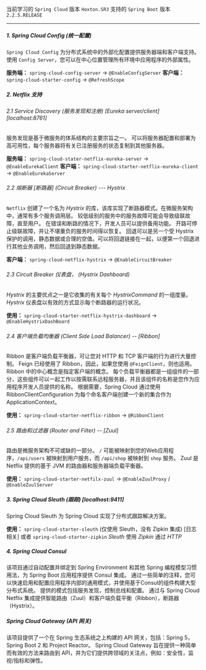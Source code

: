 当前学习的 `Spring Cloud` 版本 `Hoxton.SR3`
支持的 `Spring Boot` 版本 `2.2.5.RELEASE`

---

##### 1. Spring Cloud Config (统一配置)

`Spring Cloud Config` 为分布式系统中的外部化配置提供服务器端和客户端支持。
使用 `Config Server`，您可以在中心位置管理所有环境中应用程序的外部属性。

**服务端：** `spring-cloud-config-server`  -> `@EnableConfigServer`
**客户端：** `spring-cloud-starter-config` -> `@RefreshScope`

##### 2. Netflix 支持

###### 2.1 Service Discovery (服务发现和注册)  [Eureka server/client] [localhost:8761]

服务发现是基于微服务的体系结构的主要宗旨之一。
可以将服务器配置和部署为高可用性，每个服务器将有关已注册服务的状态复制到其他服务器。

**服务端：** `spring-cloud-stater-netflix-eureka-server`  -> `@EnableEurekaClient`
**客户端：** `spring-cloud-starter-netflix-eureka-client` -> `@EnableEurekaServer`

###### 2.2 熔断器 [断路器] (Circuit Breaker) --- Hystrix

`Netflix` 创建了一个名为 *Hystrix* 的库，该库实现了断路器模式。在微服务架构中，通常有多个服务调用层。
较低级别的服务中的服务故障可能会导致级联故障，直至用户。
在错误和断路的情况下，开发人员可以提供备用功能。
开路可停止级联故障，并让不堪重负的服务时间得以恢复。
回退可以是另一个受 Hystrix 保护的调用，静态数据或合理的空值。可以将回退链接在一起，以便第一个回退进行其他业务调用，然后回退到静态数据。

**客户端：** `spring-cloud-netflix-hystrix` -> `@EnableCircuitBreaker`

###### 2.3 Circuit Breaker 仪表盘， (Hystrix Dashboard)

*Hystrix* 的主要优点之一是它收集的有关每个 *HystrixCommand* 的一组度量。
*Hystrix* 仪表盘以有效的方式显示每个断路器的运行状况。

**使用：** `spring-cloud-starter-netflix-hystrix-dashboard` -> `@EnableHystrixDashBoard`

###### 2.4  客户端负载均衡器 (Client Side Load Balancer) -- [Ribbon]

Ribbon 是客户端负载平衡器，可让您对 HTTP 和 TCP 客户端的行为进行大量控制。
Feign 已经使用了 Ribbon，因此，如果您使用 `@FeignClient`，则也适用。
Ribbon 中的中心概念是指定客户端的概念。
每个负载平衡器都是一组组件的一部分，这些组件可以一起工作以按需联系远程服务器，并且该组件的名称是您作为应用程序开发人员提供的名称。
根据需要，Spring Cloud 通过使用 RibbonClientConfiguration 为每个命名客户端创建一个新的集合作为 ApplicationContext。

**使用：** `spring-cloud-starter-netflix-ribbon` -> `@RibbonClient`

###### 2.5 路由和过滤器 (Router and Filter) -- [Zuul]

路由是微服务架构不可或缺的一部分。
`/` 可能被映射到您的Web应用程序，`/api/users` 被映射到用户服务，而  `/api/shop` 被映射到 `shop` 服务。
Zuul 是 Netflix 提供的基于 JVM 的路由器和服务器端负载平衡器。

**使用：** `spring-cloud-starter-netfilx-zuul` -> `@EnableZuulProxy` / `@EnableZuulServer`

##### 3. Spring Cloud Sleuth (跟踪) [localhost:9411]

Spring Cloud Sleuth 为 Spring Cloud 实现了分布式跟踪解决方案。

**使用：** `spring-cloud-starter-sleuth` (仅使用 Sleuth，没有 Zipkin 集成) [日志相关]
或者 `spring-cloud-starter-zipkin`  *Sleuth* 使用 *Zipkin* 通过 *HTTP*

##### 4. Spring Cloud Consul

该项目通过自动配置并绑定到 Spring Environment 和其他 Spring 编程模型习惯用法，为 Spring Boot 应用程序提供 Consul 集成。
通过一些简单的注释，您可以快速启用和配置应用程序内部的通用模式，并使用基于Consul的组件构建大型分布式系统。
提供的模式包括服务发现，控制总线和配置。
通过与 Spring Cloud Netflix 集成提供智能路由（Zuul）和客户端负载平衡（Ribbon），断路器（Hystrix）。

##### Spring Cloud Gateway (API 网关)

该项目提供了一个在 Spring 生态系统之上构建的 API 网关，包括：Spring 5，Spring Boot 2 和 Project Reactor。
Spring Cloud Gateway 旨在提供一种简单而有效的方法来路由到 API，并为它们提供跨领域的关注点，例如：安全性，监视/指标和弹性。